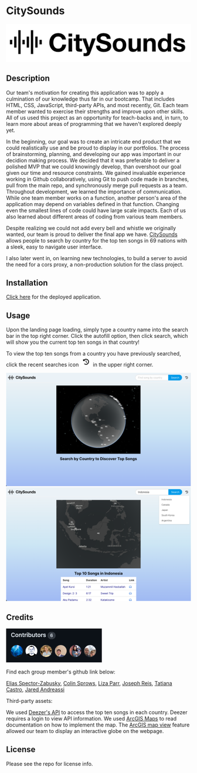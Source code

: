 # CitySounds

![CitySounds logo](./assets/images/city-sounds.png)

## Description

Our team's motivation for creating this application was to apply a culmination of our knowledge thus far in our bootcamp. That includes HTML, CSS, JavaScript, third-party APIs, and most recently, Git. Each team member wanted to exercise their strengths and improve upon other skills. All of us used this project as an opportunity for teach-backs and, in turn, to learn more about areas of programming that we haven't explored deeply yet. 

In the beginning, our goal was to create an intricate end product that we could realistically use and be proud to display in our portfolios. The process of brainstorming, planning, and developing our app was important in our decidion making process. We decided that it was preferable to deliver a polished MVP that we could knowingly develop, than overshoot our goal given our time and resource constraints. We gained invaluable experience working in Github collaboratively, using Git to push code made in branches, pull from the main repo, and synchronously merge pull requests as a team. Throughout development, we learned the importance of communication. While one team member works on a function, another person's area of the application may depend on variables defined in that function. Changing even the smallest lines of code could have large scale impacts. Each of us also learned about different areas of coding from various team members. 

Despite realizing we could not add every bell and whistle we originally wanted, our team is proud to deliver the final app we have. [CitySounds](https://city-sounds-esz.herokuapp.com) allows people to search by country for the top ten songs in 69 nations with a sleek, easy to navigate user interface. 

I also later went in, on learning new technologies, to build a server to avoid the need for a cors proxy, a non-production solution for the class project.

## Installation 

[Click here](https://city-sounds-esz.herokuapp.com) for the deployed application.

## Usage

Upon the landing page loading, simply type a country name into the search bar in the top right corner. Click the autofill option, then click search, which will show you the current top ten songs in that country!

To view the top ten songs from a country you have previously searched, click the recent searches icon  ![rewinding clock](./assets/images/rewinding-clock.png)  in the upper right corner.

![CitySounds landing page](./assets/images/city-sounds-homepage.png)
![CitySounds top ten songs and recent searches](./assets/images/city-sounds-recent-searches.png)

## Credits

![Contributors to CitySounds](./assets/images/contributors.png)

Find each group member's github link below:

[Elias Spector-Zabusky](https://github.com/ColdWeatherBoyy), [Colin Sprows](https://github.com/ColinSprows), [Liza Parr](https://github.com/lparr30), [Joseph Reis](https://github.com/JosephReis646), [Tatiana Castro](https://github.com/tatys5394), [Jared Andreassi](https://github.com/jAndreassi)

Third-party assets:

We used [Deezer's API](https://developers.deezer.com/) to access the top ten songs in each country. Deezer requires a login to view API information. 
We used [ArcGIS Maps](https://developers.arcgis.com/javascript/latest/) to read documentation on how to implement the map. 
The [ArcGIS map view](https://developers.arcgis.com/javascript/latest/api-reference/esri-views-MapView.html) feature allowed our team to display an interactive globe on the webpage.

## License

Please see the repo for license info.
